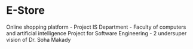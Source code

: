 # E-Store
Online shopping platform - Project 
IS Department - Faculty of computers and artificial intelligence
Project for Software Engineering - 2 undersuper vision of Dr. Soha Makady

